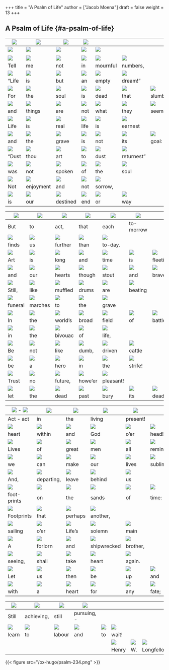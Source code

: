+++
title = "A Psalm of Life"
author = ["Jacob Moena"]
draft = false
weight = 13
+++

## A Psalm of Life {#a-psalm-of-life}

| ![](/ox-hugo/psalm-6.png)  | ![](/ox-hugo/psalm-7.png)  | ![](/ox-hugo/psalm-8.png)  | ![](/ox-hugo/psalm-9.png)  |                            |                            |                            |   |
|----------------------------|----------------------------|----------------------------|----------------------------|----------------------------|----------------------------|----------------------------|---|
| ![](/ox-hugo/psalm-1.png)  | ![](/ox-hugo/psalm-2.png)  | ![](/ox-hugo/psalm-3.png)  | ![](/ox-hugo/psalm-4.png)  | ![](/ox-hugo/psalm-5.png)  |                            |                            |   |
|                            |                            |                            |                            |                            |                            |                            |   |
| ![](/ox-hugo/psalm-10.png) | ![](/ox-hugo/psalm-11.png) | ![](/ox-hugo/psalm-12.png) | ![](/ox-hugo/psalm-13.png) | ![](/ox-hugo/psalm-14.png) | ![](/ox-hugo/psalm-15.png) |                            |   |
| Tell                       | me                         | not                        | in                         | mournful                   | numbers,                   |                            |   |
| ![](/ox-hugo/psalm-16.png) | ![](/ox-hugo/psalm-17.png) | ![](/ox-hugo/psalm-18.png) | ![](/ox-hugo/psalm-19.png) | ![](/ox-hugo/psalm-20.png) | ![](/ox-hugo/psalm-21.png) |                            |   |
| “Life                      | is                         | but                        | an                         | empty                      | dream!”                    |                            |   |
| ![](/ox-hugo/psalm-22.png) | ![](/ox-hugo/psalm-23.png) | ![](/ox-hugo/psalm-24.png) | ![](/ox-hugo/psalm-25.png) | ![](/ox-hugo/psalm-26.png) | ![](/ox-hugo/psalm-27.png) | ![](/ox-hugo/psalm-28.png) |   |
| For                        | the                        | soul                       | is                         | dead                       | that                       | slumbers,                  |   |
| ![](/ox-hugo/psalm-29.png) | ![](/ox-hugo/psalm-30.png) | ![](/ox-hugo/psalm-31.png) | ![](/ox-hugo/psalm-32.png) | ![](/ox-hugo/psalm-33.png) | ![](/ox-hugo/psalm-34.png) | ![](/ox-hugo/psalm-35.png) |   |
| and                        | things                     | are                        | not                        | what                       | they                       | seem.                      |   |
| ![](/ox-hugo/psalm-36.png) | ![](/ox-hugo/psalm-37.png) | ![](/ox-hugo/psalm-38.png) | ![](/ox-hugo/psalm-39.png) | ![](/ox-hugo/psalm-40.png) | ![](/ox-hugo/psalm-41.png) |                            |   |
| Life                       | is                         | real                       | life                       | is                         | earnest                    |                            |   |
| ![](/ox-hugo/psalm-42.png) | ![](/ox-hugo/psalm-43.png) | ![](/ox-hugo/psalm-44.png) | ![](/ox-hugo/psalm-45.png) | ![](/ox-hugo/psalm-46.png) | ![](/ox-hugo/psalm-47.png) | ![](/ox-hugo/psalm-48.png) |   |
| and                        | the                        | grave                      | is                         | not                        | its                        | goal:                      |   |
| ![](/ox-hugo/psalm-49.png) | ![](/ox-hugo/psalm-50.png) | ![](/ox-hugo/psalm-51.png) | ![](/ox-hugo/psalm-52.png) | ![](/ox-hugo/psalm-53.png) | ![](/ox-hugo/psalm-54.png) |                            |   |
| “Dust                      | thou                       | art                        | to                         | dust                       | returnest”                 |                            |   |
| ![](/ox-hugo/psalm-55.png) | ![](/ox-hugo/psalm-56.png) | ![](/ox-hugo/psalm-57.png) | ![](/ox-hugo/psalm-58.png) | ![](/ox-hugo/psalm-59.png) | ![](/ox-hugo/psalm-60.png) |                            |   |
| was                        | not                        | spoken                     | of                         | the                        | soul                       |                            |   |
| ![](/ox-hugo/psalm-61.png) | ![](/ox-hugo/psalm-62.png) | ![](/ox-hugo/psalm-63.png) | ![](/ox-hugo/psalm-64.png) | ![](/ox-hugo/psalm-65.png) |                            |                            |   |
| Not                        | enjoyment                  | and                        | not                        | sorrow,                    |                            |                            |   |
| ![](/ox-hugo/psalm-66.png) | ![](/ox-hugo/psalm-67.png) | ![](/ox-hugo/psalm-68.png) | ![](/ox-hugo/psalm-69.png) | ![](/ox-hugo/psalm-70.png) | ![](/ox-hugo/psalm-71.png) |                            |   |
| is                         | our                        | destined                   | end                        | or                         | way                        |                            |   |

| ![](/ox-hugo/psalm-72.png)  | ![](/ox-hugo/psalm-73.png)  | ![](/ox-hugo/psalm-74.png)  | ![](/ox-hugo/psalm-75.png)  | ![](/ox-hugo/psalm-76.png)  | ![](/ox-hugo/psalm-77.png)  |                             |   |
|-----------------------------|-----------------------------|-----------------------------|-----------------------------|-----------------------------|-----------------------------|-----------------------------|---|
| But                         | to                          | act,                        | that                        | each                        | to-morrow                   |                             |   |
| ![](/ox-hugo/psalm-78.png)  | ![](/ox-hugo/psalm-79.png)  | ![](/ox-hugo/psalm-80.png)  | ![](/ox-hugo/psalm-81.png)  | ![](/ox-hugo/psalm-82.png)  |                             |                             |   |
| finds                       | us                          | further                     | than                        | to-day.                     |                             |                             |   |
| ![](/ox-hugo/psalm-83.png)  | ![](/ox-hugo/psalm-84.png)  | ![](/ox-hugo/psalm-85.png)  | ![](/ox-hugo/psalm-86.png)  | ![](/ox-hugo/psalm-87.png)  | ![](/ox-hugo/psalm-88.png)  | ![](/ox-hugo/psalm-89.png)  |   |
| Art                         | is                          | long                        | and                         | time                        | is                          | fleeting                    |   |
| ![](/ox-hugo/psalm-90.png)  | ![](/ox-hugo/psalm-91.png)  | ![](/ox-hugo/psalm-92.png)  | ![](/ox-hugo/psalm-93.png)  | ![](/ox-hugo/psalm-94.png)  | ![](/ox-hugo/psalm-95.png)  | ![](/ox-hugo/psalm-96.png)  |   |
| and                         | our                         | hearts                      | though                      | stout                       | and                         | brave,                      |   |
| ![](/ox-hugo/psalm-97.png)  | ![](/ox-hugo/psalm-98.png)  | ![](/ox-hugo/psalm-99.png)  | ![](/ox-hugo/psalm-100.png) | ![](/ox-hugo/psalm-101.png) | ![](/ox-hugo/psalm-102.png) |                             |   |
| Still,                      | like                        | muffled                     | drums                       | are                         | beating                     |                             |   |
| ![](/ox-hugo/psalm-103.png) | ![](/ox-hugo/psalm-104.png) | ![](/ox-hugo/psalm-105.png) | ![](/ox-hugo/psalm-106.png) | ![](/ox-hugo/psalm-107.png) |                             |                             |   |
| funeral                     | marches                     | to                          | the                         | grave                       |                             |                             |   |
| ![](/ox-hugo/psalm-108.png) | ![](/ox-hugo/psalm-109.png) | ![](/ox-hugo/psalm-110.png) | ![](/ox-hugo/psalm-111.png) | ![](/ox-hugo/psalm-112.png) | ![](/ox-hugo/psalm-113.png) | ![](/ox-hugo/psalm-114.png) |   |
| In                          | the                         | world’s                     | broad                       | field                       | of                          | battle                      |   |
| ![](/ox-hugo/psalm-115.png) | ![](/ox-hugo/psalm-116.png) | ![](/ox-hugo/psalm-117.png) | ![](/ox-hugo/psalm-118.png) | ![](/ox-hugo/psalm-119.png) |                             |                             |   |
| in                          | the                         | bivouac                     | of                          | life,                       |                             |                             |   |
| ![](/ox-hugo/psalm-120.png) | ![](/ox-hugo/psalm-121.png) | ![](/ox-hugo/psalm-122.png) | ![](/ox-hugo/psalm-123.png) | ![](/ox-hugo/psalm-124.png) | ![](/ox-hugo/psalm-125.png) |                             |   |
| Be                          | not                         | like                        | dumb,                       | driven                      | cattle                      |                             |   |
| ![](/ox-hugo/psalm-126.png) | ![](/ox-hugo/psalm-127.png) | ![](/ox-hugo/psalm-128.png) | ![](/ox-hugo/psalm-129.png) | ![](/ox-hugo/psalm-130.png) | ![](/ox-hugo/psalm-131.png) |                             |   |
| be                          | a                           | hero                        | in                          | the                         | strife!                     |                             |   |
| ![](/ox-hugo/psalm-132.png) | ![](/ox-hugo/psalm-133.png) | ![](/ox-hugo/psalm-134.png) | ![](/ox-hugo/psalm-135.png) | ![](/ox-hugo/psalm-136.png) |                             |                             |   |
| Trust                       | no                          | future,                     | howe’er                     | pleasant!                   |                             |                             |   |
| ![](/ox-hugo/psalm-137.png) | ![](/ox-hugo/psalm-138.png) | ![](/ox-hugo/psalm-139.png) | ![](/ox-hugo/psalm-140.png) | ![](/ox-hugo/psalm-141.png) | ![](/ox-hugo/psalm-142.png) | ![](/ox-hugo/psalm-143.png) |   |
| let                         | the                         | dead                        | past                        | bury                        | its                         | dead                        |   |

| ![](/ox-hugo/psalm-144.png) - ![](/ox-hugo/psalm-144.png) | ![](/ox-hugo/psalm-145.png) | ![](/ox-hugo/psalm-146.png) | ![](/ox-hugo/psalm-147.png) | ![](/ox-hugo/psalm-148.png) |                             |                             |   |
|-----------------------------------------------------------|-----------------------------|-----------------------------|-----------------------------|-----------------------------|-----------------------------|-----------------------------|---|
| Act - act                                                 | in                          | the                         | living                      | present!                    |                             |                             |   |
| ![](/ox-hugo/psalm-149.png)                               | ![](/ox-hugo/psalm-150.png) | ![](/ox-hugo/psalm-151.png) | ![](/ox-hugo/psalm-152.png) | ![](/ox-hugo/psalm-153.png) | ![](/ox-hugo/psalm-154.png) |                             |   |
| heart                                                     | within                      | and                         | God                         | o’er                        | head!                       |                             |   |
| ![](/ox-hugo/psalm-155.png)                               | ![](/ox-hugo/psalm-156.png) | ![](/ox-hugo/psalm-157.png) | ![](/ox-hugo/psalm-158.png) | ![](/ox-hugo/psalm-159.png) | ![](/ox-hugo/psalm-160.png) | ![](/ox-hugo/psalm-161.png) |   |
| Lives                                                     | of                          | great                       | men                         | all                         | remind                      | us                          |   |
| ![](/ox-hugo/psalm-162.png)                               | ![](/ox-hugo/psalm-163.png) | ![](/ox-hugo/psalm-164.png) | ![](/ox-hugo/psalm-165.png) | ![](/ox-hugo/psalm-166.png) | ![](/ox-hugo/psalm-167.png) |                             |   |
| we                                                        | can                         | make                        | our                         | lives                       | sublime;                    |                             |   |
| ![](/ox-hugo/psalm-177.png)                               | ![](/ox-hugo/psalm-178.png) | ![](/ox-hugo/psalm-180.png) | ![](/ox-hugo/psalm-181.png) | ![](/ox-hugo/psalm-182.png) |                             |                             |   |
| And,                                                      | departing,                  | leave                       | behind                      | us                          |                             |                             |   |
| ![](/ox-hugo/psalm-183.png)                               | ![](/ox-hugo/psalm-184.png) | ![](/ox-hugo/psalm-185.png) | ![](/ox-hugo/psalm-186.png) | ![](/ox-hugo/psalm-187.png) | ![](/ox-hugo/psalm-188.png) |                             |   |
| foot-prints                                               | on                          | the                         | sands                       | of                          | time:                       |                             |   |
| ![](/ox-hugo/psalm-189.png)                               | ![](/ox-hugo/psalm-190.png) | ![](/ox-hugo/psalm-191.png) | ![](/ox-hugo/psalm-192.png) |                             |                             |                             |   |
| Footprints                                                | that                        | perhaps                     | another,                    |                             |                             |                             |   |
| ![](/ox-hugo/psalm-193.png)                               | ![](/ox-hugo/psalm-194.png) | ![](/ox-hugo/psalm-195.png) | ![](/ox-hugo/psalm-196.png) | ![](/ox-hugo/psalm-197.png) |                             |                             |   |
| sailing                                                   | o’er                        | Life’s                      | solemn                      | main                        |                             |                             |   |
| ![](/ox-hugo/psalm-198.png)                               | ![](/ox-hugo/psalm-199.png) | ![](/ox-hugo/psalm-200.png) | ![](/ox-hugo/psalm-201.png) | ![](/ox-hugo/psalm-202.png) |                             |                             |   |
| A                                                         | forlorn                     | and                         | shipwrecked                 | brother,                    |                             |                             |   |
| ![](/ox-hugo/psalm-203.png)                               | ![](/ox-hugo/psalm-204.png) | ![](/ox-hugo/psalm-205.png) | ![](/ox-hugo/psalm-206.png) | ![](/ox-hugo/psalm-207.png) |                             |                             |   |
| seeing,                                                   | shall                       | take                        | heart                       | again.                      |                             |                             |   |
| ![](/ox-hugo/psalm-208.png)                               | ![](/ox-hugo/psalm-209.png) | ![](/ox-hugo/psalm-210.png) | ![](/ox-hugo/psalm-211.png) | ![](/ox-hugo/psalm-212.png) | ![](/ox-hugo/psalm-213.png) | ![](/ox-hugo/psalm-214.png) |   |
| Let                                                       | us                          | then                        | be                          | up                          | and                         | doing,                      |   |
| ![](/ox-hugo/psalm-215.png)                               | ![](/ox-hugo/psalm-216.png) | ![](/ox-hugo/psalm-217.png) | ![](/ox-hugo/psalm-218.png) | ![](/ox-hugo/psalm-219.png) | ![](/ox-hugo/psalm-220.png) |                             |   |
| with                                                      | a                           | heart                       | for                         | any                         | fate;                       |                             |   |

| ![](/ox-hugo/psalm-221.png) | ![](/ox-hugo/psalm-222.png) | ![](/ox-hugo/psalm-223.png) | ![](/ox-hugo/psalm-224.png) |                             |                             |                             |                             |
|-----------------------------|-----------------------------|-----------------------------|-----------------------------|-----------------------------|-----------------------------|-----------------------------|-----------------------------|
| Still                       | achieving,                  | still                       | pursuing, -                 |                             |                             |                             |                             |
| ![](/ox-hugo/psalm-225.png) | ![](/ox-hugo/psalm-226.png) | ![](/ox-hugo/psalm-227.png) | ![](/ox-hugo/psalm-228.png) | ![](/ox-hugo/psalm-226.png) | ![](/ox-hugo/psalm-230.png) |                             |                             |
| learn                       | to                          | labour                      | and                         | to                          | wait!                       |                             |                             |
|                             |                             |                             |                             |                             | ![](/ox-hugo/psalm-231.png) | ![](/ox-hugo/psalm-232.png) | ![](/ox-hugo/psalm-233.png) |
|                             |                             |                             |                             |                             | Henry                       | W.                          | Longfellow                  |

{{< figure src="/ox-hugo/psalm-234.png" >}}
